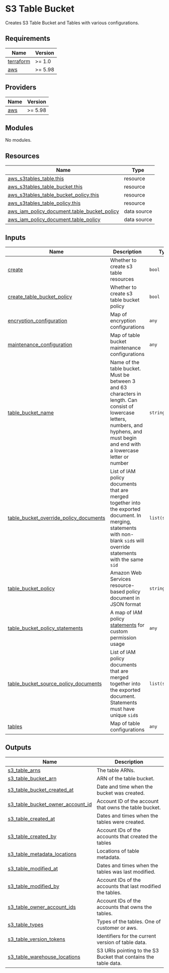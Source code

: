 # S3 Table Bucket

Creates S3 Table Bucket and Tables with various configurations.

<!-- BEGIN_TF_DOCS -->
## Requirements

| Name | Version |
|------|---------|
| <a name="requirement_terraform"></a> [terraform](#requirement\_terraform) | >= 1.0 |
| <a name="requirement_aws"></a> [aws](#requirement\_aws) | >= 5.98 |

## Providers

| Name | Version |
|------|---------|
| <a name="provider_aws"></a> [aws](#provider\_aws) | >= 5.98 |

## Modules

No modules.

## Resources

| Name | Type |
|------|------|
| [aws_s3tables_table.this](https://registry.terraform.io/providers/hashicorp/aws/latest/docs/resources/s3tables_table) | resource |
| [aws_s3tables_table_bucket.this](https://registry.terraform.io/providers/hashicorp/aws/latest/docs/resources/s3tables_table_bucket) | resource |
| [aws_s3tables_table_bucket_policy.this](https://registry.terraform.io/providers/hashicorp/aws/latest/docs/resources/s3tables_table_bucket_policy) | resource |
| [aws_s3tables_table_policy.this](https://registry.terraform.io/providers/hashicorp/aws/latest/docs/resources/s3tables_table_policy) | resource |
| [aws_iam_policy_document.table_bucket_policy](https://registry.terraform.io/providers/hashicorp/aws/latest/docs/data-sources/iam_policy_document) | data source |
| [aws_iam_policy_document.table_policy](https://registry.terraform.io/providers/hashicorp/aws/latest/docs/data-sources/iam_policy_document) | data source |

## Inputs

| Name | Description | Type | Default | Required |
|------|-------------|------|---------|:--------:|
| <a name="input_create"></a> [create](#input\_create) | Whether to create s3 table resources | `bool` | `true` | no |
| <a name="input_create_table_bucket_policy"></a> [create\_table\_bucket\_policy](#input\_create\_table\_bucket\_policy) | Whether to create s3 table bucket policy | `bool` | `false` | no |
| <a name="input_encryption_configuration"></a> [encryption\_configuration](#input\_encryption\_configuration) | Map of encryption configurations | `any` | `null` | no |
| <a name="input_maintenance_configuration"></a> [maintenance\_configuration](#input\_maintenance\_configuration) | Map of table bucket maintenance configurations | `any` | `null` | no |
| <a name="input_table_bucket_name"></a> [table\_bucket\_name](#input\_table\_bucket\_name) | Name of the table bucket. Must be between 3 and 63 characters in length. Can consist of lowercase letters, numbers, and hyphens, and must begin and end with a lowercase letter or number | `string` | `null` | no |
| <a name="input_table_bucket_override_policy_documents"></a> [table\_bucket\_override\_policy\_documents](#input\_table\_bucket\_override\_policy\_documents) | List of IAM policy documents that are merged together into the exported document. In merging, statements with non-blank `sid`s will override statements with the same `sid` | `list(string)` | `[]` | no |
| <a name="input_table_bucket_policy"></a> [table\_bucket\_policy](#input\_table\_bucket\_policy) | Amazon Web Services resource-based policy document in JSON format | `string` | `null` | no |
| <a name="input_table_bucket_policy_statements"></a> [table\_bucket\_policy\_statements](#input\_table\_bucket\_policy\_statements) | A map of IAM policy [statements](https://registry.terraform.io/providers/hashicorp/aws/latest/docs/data-sources/iam_policy_document#statement) for custom permission usage | `any` | `{}` | no |
| <a name="input_table_bucket_source_policy_documents"></a> [table\_bucket\_source\_policy\_documents](#input\_table\_bucket\_source\_policy\_documents) | List of IAM policy documents that are merged together into the exported document. Statements must have unique `sid`s | `list(string)` | `[]` | no |
| <a name="input_tables"></a> [tables](#input\_tables) | Map of table configurations | `any` | `{}` | no |

## Outputs

| Name | Description |
|------|-------------|
| <a name="output_s3_table_arns"></a> [s3\_table\_arns](#output\_s3\_table\_arns) | The table ARNs. |
| <a name="output_s3_table_bucket_arn"></a> [s3\_table\_bucket\_arn](#output\_s3\_table\_bucket\_arn) | ARN of the table bucket. |
| <a name="output_s3_table_bucket_created_at"></a> [s3\_table\_bucket\_created\_at](#output\_s3\_table\_bucket\_created\_at) | Date and time when the bucket was created. |
| <a name="output_s3_table_bucket_owner_account_id"></a> [s3\_table\_bucket\_owner\_account\_id](#output\_s3\_table\_bucket\_owner\_account\_id) | Account ID of the account that owns the table bucket. |
| <a name="output_s3_table_created_at"></a> [s3\_table\_created\_at](#output\_s3\_table\_created\_at) | Dates and times when the tables were created. |
| <a name="output_s3_table_created_by"></a> [s3\_table\_created\_by](#output\_s3\_table\_created\_by) | Account IDs of the accounts that created the tables |
| <a name="output_s3_table_metadata_locations"></a> [s3\_table\_metadata\_locations](#output\_s3\_table\_metadata\_locations) | Locations of table metadata. |
| <a name="output_s3_table_modified_at"></a> [s3\_table\_modified\_at](#output\_s3\_table\_modified\_at) | Dates and times when the tables was last modified. |
| <a name="output_s3_table_modified_by"></a> [s3\_table\_modified\_by](#output\_s3\_table\_modified\_by) | Account IDs of the accounts that last modified the tables. |
| <a name="output_s3_table_owner_account_ids"></a> [s3\_table\_owner\_account\_ids](#output\_s3\_table\_owner\_account\_ids) | Account IDs of the accounts that owns the tables. |
| <a name="output_s3_table_types"></a> [s3\_table\_types](#output\_s3\_table\_types) | Types of the tables. One of customer or aws. |
| <a name="output_s3_table_version_tokens"></a> [s3\_table\_version\_tokens](#output\_s3\_table\_version\_tokens) | Identifiers for the current version of table data. |
| <a name="output_s3_table_warehouse_locations"></a> [s3\_table\_warehouse\_locations](#output\_s3\_table\_warehouse\_locations) | S3 URIs pointing to the S3 Bucket that contains the table data. |
<!-- END_TF_DOCS -->
